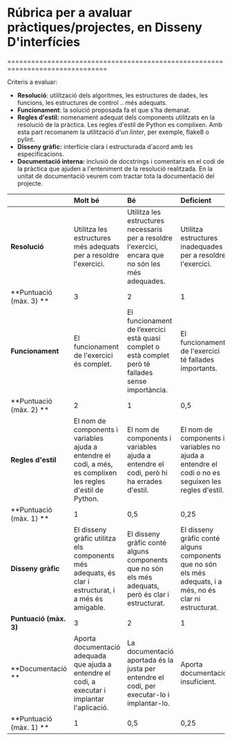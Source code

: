 # Rúbrica per a avaluar pràctiques/projectes, en Disseny D'interfícies
===============================================================================

Criteris a evaluar:

-   **Resolució**: utilització dels algoritmes, les estructures de dades, les funcions, les estructures de control .. més adequats.
-   **Funcionament**: la solució proposada fa el que s'ha demanat.
-   **Regles d'estil:** nomenament adequat dels components utilitzats en la resolució de la pràctica. Les regles d'estil de Python es complixen. Amb esta part recomanem la utilització d'un *linter*, per exemple, flake8 o pylint.
-   **Disseny gràfic:** interfície clara i estructurada d'acord amb les especificacions.
-   **Documentació interna:** inclusió de docstrings i comentaris en el codi de la pràctica que ajuden a l'enteniment de la resolució realitzada. En la unitat de documentació veurem com tractar tota la documentació del projecte.

|      | Molt bé | Bé   | Deficient | Molt deficient |
| :--- | :------ | :--- | :-------- | :------------- |
|**Resolució**     | Utilitza les estructures més adequats per a resoldre l'exercici.        | Utilitza les estructures necessaris per a resoldre l'exercici, encara que no són les més adequades.     | Utilitza estructures inadequades per a resoldre l'exercici.          |Utilitza estructures que no resolen l'exercici.                |
|**Puntuació (màx. 3) **     | 3        | 2     | 1          | 0               |
|**Funcionament** | El funcionament de l'exercici és complet.        | El funcionament de l’exercici està quasi complet o està complet però té fallades sense importància.     | El funcionament de l'exercici té fallades importants.          | L'exercici no funciona.               |
| **Puntuació (màx. 2) **    | 2        | 1     |0,5           |0                |
|**Regles d'estil**  | El nom de components i variables ajuda a entendre el codi, a més, es complixen les regles d'estil de Python.	       | El nom de components i variables ajuda a entendre el codi, però hi ha errades d'estil.	      |    El nom de components i variables no ajuda a entendre el codi o no es seguixen les regles d'estil.|  El nom de components i variables no ajuda a entendre el codi i no es seguixen les regles d'estil. |
| **Puntuació (màx. 1) **     | 1        | 0,5     | 0,25          | 0               |
|**Disseny gràfic**      | El disseny gràfic utilitza els components més adequats, és clar i estructurat, i a més és amigable.        | El disseny gràfic conté alguns components que no són els més adequats, però és clar i estructurat.     |  El disseny gràfic conté alguns components que no són els més adequats, i a més, no és clar ni estructurat.         | Al disseny gràfic li falten alguns components necessaris i utilitza components que no són correctes.                |
| **Puntuació (màx. 3)**     |  3       | 2     |  1         |  0              |
|**Documentació **     | Aporta documentació adequada que ajuda a entendre el codi, a executar i implantar l'aplicació.        | La documentació aportada és la justa per entendre el codi, per executar-lo i implantar-lo.     | Aporta documentació insuficient.          |  No aporta documentació.              |
|  **Puntuació (màx. 1)  **  |   1      | 0,5     |  0,25         |  0              |